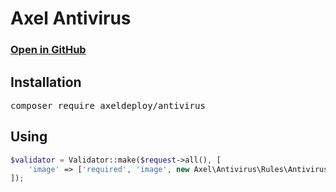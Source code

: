 # Axel Antivirus

### [Open in GitHub](https://github.com/axeldeploy/antivirus)

## Installation

<pre>composer require axeldeploy/antivirus</pre>

## Using

```php
$validator = Validator::make($request->all(), [
    'image' => ['required', 'image', new Axel\Antivirus\Rules\Antivirus()]
]);
```